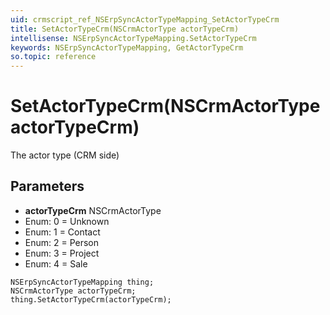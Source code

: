 ```yaml
---
uid: crmscript_ref_NSErpSyncActorTypeMapping_SetActorTypeCrm
title: SetActorTypeCrm(NSCrmActorType actorTypeCrm)
intellisense: NSErpSyncActorTypeMapping.SetActorTypeCrm
keywords: NSErpSyncActorTypeMapping, GetActorTypeCrm
so.topic: reference
---
```


# SetActorTypeCrm(NSCrmActorType actorTypeCrm)

The actor type (CRM side)

## Parameters

* **actorTypeCrm** NSCrmActorType
* Enum: 0 = Unknown
* Enum: 1 = Contact
* Enum: 2 = Person
* Enum: 3 = Project
* Enum: 4 = Sale

```crmscript
NSErpSyncActorTypeMapping thing;
NSCrmActorType actorTypeCrm;
thing.SetActorTypeCrm(actorTypeCrm);
```

